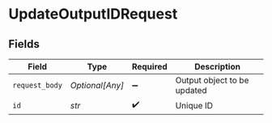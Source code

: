 # UpdateOutputIDRequest


## Fields

| Field                       | Type                        | Required                    | Description                 |
| --------------------------- | --------------------------- | --------------------------- | --------------------------- |
| `request_body`              | *Optional[Any]*             | :heavy_minus_sign:          | Output object to be updated |
| `id`                        | *str*                       | :heavy_check_mark:          | Unique ID                   |